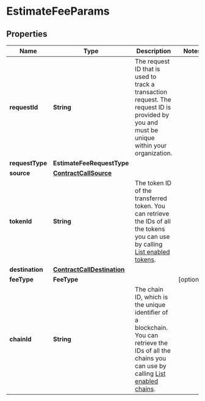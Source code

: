 

# EstimateFeeParams


## Properties

| Name | Type | Description | Notes |
|------------ | ------------- | ------------- | -------------|
|**requestId** | **String** | The request ID that is used to track a transaction request. The request ID is provided by you and must be unique within your organization. |  |
|**requestType** | **EstimateFeeRequestType** |  |  |
|**source** | [**ContractCallSource**](ContractCallSource.md) |  |  |
|**tokenId** | **String** | The token ID of the transferred token. You can retrieve the IDs of all the tokens you can use by calling [List enabled tokens](/v2/api-references/wallets/list-enabled-tokens). |  |
|**destination** | [**ContractCallDestination**](ContractCallDestination.md) |  |  |
|**feeType** | **FeeType** |  |  [optional] |
|**chainId** | **String** | The chain ID, which is the unique identifier of a blockchain. You can retrieve the IDs of all the chains you can use by calling [List enabled chains](/v2/api-references/wallets/list-enabled-chains). |  |



